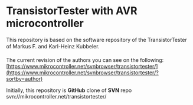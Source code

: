 # TransistorTester with AVR microcontroller

This repository is based on the software repository of the TransistorTester of Markus F. and Karl-Heinz Kubbeler.

The current revision of the authors you can see on the following: [https://www.mikrocontroller.net/svnbrowser/transistortester/](https://www.mikrocontroller.net/svnbrowser/transistortester/?sortby=author)

Initially, this repository is **GitHub** clone of **SVN** repo svn://mikrocontroller.net/transistortester/
